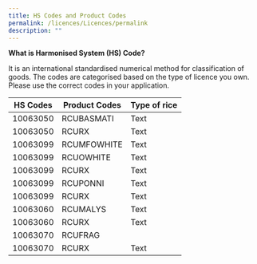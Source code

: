 ```yaml
---
title: HS Codes and Product Codes
permalink: /licences/Licences/permalink
description: ""
---
```

**What is Harmonised System (HS) Code?**

It is an international standardised numerical method for classification of goods. The codes are categorised based on the type of licence you own. Please use the correct codes in your application. 


| HS Codes | Product Codes | Type of rice |
| -------- | -------- | -------- |
|10063050|RCUBASMATI| Text     |
|10063050|RCURX| Text     |
|10063099|RCUMFOWHITE| Text     |
|10063099|RCUOWHITE| Text     |
|10063099|RCURX| Text     |
|10063099|RCUPONNI| Text     |
|10063099|RCURX| Text     |
|10063060|RCUMALYS| Text     |
|10063060|RCURX| Text     |
|10063070|RCUFRAG||
|10063070|RCURX| Text     |